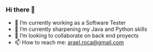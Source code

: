 ### Hi there 👋

- 🔭 I’m currently working as a Software Tester
- 🌱 I’m currently sharpening my Java and Python skills 
- 👯 I’m looking to collaborate on back end proyects
- 📫 How to reach me: arael.roca@gmail.com
